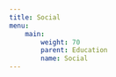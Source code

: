 ```yaml
---
title: Social
menu:
    main:
        weight: 70
        parent: Education
        name: Social
---
```


